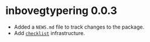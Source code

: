 # inbovegtypering 0.0.3

* Added a `NEWS.md` file to track changes to the package.
* Add [`checklist`](https://inbo.github.io/checklist/) infrastructure.
